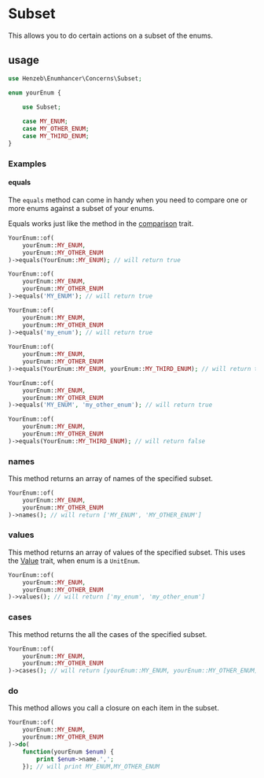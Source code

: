 # Subset

This allows you to do certain actions on a subset of the enums.
## usage

```php
use Henzeb\Enumhancer\Concerns\Subset;

enum yourEnum {

    use Subset;
    
    case MY_ENUM;
    case MY_OTHER_ENUM;
    case MY_THIRD_ENUM;   
}
```

### Examples
#### equals
The `equals` method can come in handy when you need to compare one or more enums against a
subset of your enums.

Equals works just like the method in the [comparison](docs/comparison.md) trait.

```php
YourEnum::of(
    yourEnum::MY_ENUM, 
    yourEnum::MY_OTHER_ENUM
)->equals(YourEnum::MY_ENUM); // will return true

YourEnum::of(
    yourEnum::MY_ENUM, 
    yourEnum::MY_OTHER_ENUM
)->equals('MY_ENUM'); // will return true

YourEnum::of(
    yourEnum::MY_ENUM, 
    yourEnum::MY_OTHER_ENUM
)->equals('my_enum'); // will return true
    
YourEnum::of(
    yourEnum::MY_ENUM, 
    yourEnum::MY_OTHER_ENUM
)->equals(YourEnum::MY_ENUM, yourEnum::MY_THIRD_ENUM); // will return true

YourEnum::of(
    yourEnum::MY_ENUM, 
    yourEnum::MY_OTHER_ENUM
)->equals('MY_ENUM', 'my_other_enum'); // will return true

YourEnum::of(
    yourEnum::MY_ENUM, 
    yourEnum::MY_OTHER_ENUM
)->equals(YourEnum::MY_THIRD_ENUM); // will return false
```
### names
This method returns an array of names of the specified subset.
```php
YourEnum::of(
    yourEnum::MY_ENUM, 
    yourEnum::MY_OTHER_ENUM
)->names(); // will return ['MY_ENUM', 'MY_OTHER_ENUM']
```

### values
This method returns an array of values of the specified subset. 
This uses the [Value](value.md) trait, when enum is a `UnitEnum`.

```php
YourEnum::of(
    yourEnum::MY_ENUM, 
    yourEnum::MY_OTHER_ENUM
)->values(); // will return ['my_enum', 'my_other_enum']
```

### cases
This method returns the all the cases of the specified subset.

```php
YourEnum::of(
    yourEnum::MY_ENUM, 
    yourEnum::MY_OTHER_ENUM
)->cases(); // will return [yourEnum::MY_ENUM, yourEnum::MY_OTHER_ENUM]
```

### do
This method allows you call a closure on each item in the subset. 

```php
YourEnum::of(
    yourEnum::MY_ENUM, 
    yourEnum::MY_OTHER_ENUM
)->do(
    function(yourEnum $enum) { 
        print $enum->name.',';
    }); // will print MY_ENUM,MY_OTHER_ENUM 
```

